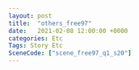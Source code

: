 ```yaml
---
layout: post
title:  "others_free97"
date:   2021-02-08 12:00:00 +0000
categories: Etc
Tags: Story Etc
SceneCode: ["scene_free97_q1_s20"]
---
```

